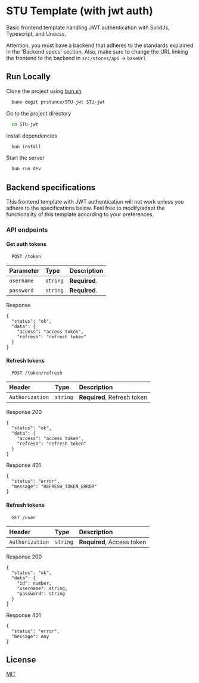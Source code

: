 # STU Template (with jwt auth)

Basic frontend template handling JWT authentication with SolidJs, Typescript, and Unocss.

Attention, you must have a backend that adheres to the standards explained in the 'Backend specs' section. Also, make sure to change the URL linking the frontend to the backend in `src/stores/api` -> `baseUrl`


## Run Locally

Clone the project using [bun.sh](https://bun.sh)

```bash
  bunx degit prstance/STU-jwt STU-jwt
```

Go to the project directory

```bash
  cd STU-jwt
```

Install dependencies

```bash
  bun install
```

Start the server

```bash
  bun run dev
```


## Backend specifications

This frontend template with JWT authentication will not work unless you adhere to the specifications below. Feel free to modify/adapt the functionality of this template according to your preferences.

### API endpoints
#### Get auth tokens

```http
  POST /token
```

| Parameter | Type     | Description                |
| :-------- | :------- | :------------------------- |
| `username` | `string` | **Required**. |
| `password` | `string` | **Required**. |

Response
```
{
  "status": "ok",
  "data": {
    "access": "access token",
    "refresh": "refresh token"
  }
}
```

#### Refresh tokens

```http
  POST /token/refresh
```

| Header | Type     | Description                |
| :-------- | :------- | :------------------------- |
| `Authorization` | `string` | **Required**, Refresh token |

Response 200
```
{
  "status": "ok",
  "data": {
    "access": "access token",
    "refresh": "refresh token"
  }
}
```
Response 401
```
{
  "status": "error",
  "message": "REFRESH_TOKEN_ERROR"
}
```

#### Refresh tokens

```http
  GET /user
```

| Header | Type     | Description                |
| :-------- | :------- | :------------------------- |
| `Authorization` | `string` | **Required**, Access token |

Response 200
```
{
  "status": "ok",
  "data": {
    "id": number,
    "username": string,
    "password": string
  }
}
```
Response 401
```
{
  "status": "error",
  "message": Any
}
```

## License

[MIT](https://choosealicense.com/licenses/mit/)